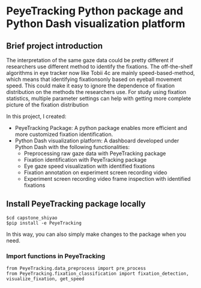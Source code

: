 # PeyeTracking Python package and Python Dash visualization platform

## Brief project introduction
The interpretation of the same gaze data could be pretty different if researchers use different method to identify the fixations. The off-the-shelf algorithms in eye tracker now like Tobii 4c are mainly speed-based-method, which means that identifying fixationsonly based on eyeball movement speed. This could make it easy to ignore the dependence of fixation distribution on the methods the researchers use. For study using fixation statistics, multiple parameter settings can help with
getting more complete picture of the fixation distribution

In this project, I created:
* PeyeTracking Package: A python package enables more efficient and more customized fixation identification.
* Python Dash visualization platform: A dashboard developed under Python Dash with the following functionalities:
  * Preprocessing raw gaze data with PeyeTracking package
  * Fixation identification with PeyeTracking package
  * Eye gaze speed visualization with identified fixations
  * Fixation annotation on experiment screen recording video
  * Experiment screen recording video frame inspection with identified fixations

## Install PeyeTracking package locally

```
$cd capstone_shiyao
$pip install -e PeyeTracking
```

In this way, you can also simply make changes to the package when you need.

### Import functions in PeyeTracking
```
from PeyeTracking.data_preprocess import pre_process
from PeyeTracking.fixation_classification import fixation_detection, visualize_fixation, get_speed
```

